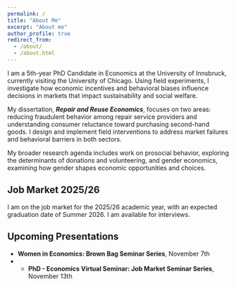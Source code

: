 ```yaml
---
permalink: /
title: "About Me"
excerpt: "About me"
author_profile: true
redirect_from: 
  - /about/
  - /about.html
---
```


I am a 5th-year PhD Candidate in Economics at the University of Innsbruck, currently visiting the University of Chicago. Using field experiments, I investigate how economic incentives and behavioral biases influence decisions in markets that impact sustainability and social welfare.

My dissertation, ***Repair and Reuse Economics***, focuses on two areas: reducing fraudulent behavior among repair service providers and understanding consumer reluctance toward purchasing second-hand goods. I design and implement field interventions to address market failures and behavioral barriers in both sectors.

My broader research agenda includes work on prosocial behavior, exploring the determinants of donations and volunteering, and gender economics, examining how gender shapes economic opportunities and choices.

## Job Market 2025/26

I am on the job market for the 2025/26 academic year, with an expected graduation date of Summer 2026. I am available for interviews.

<!-- **[Download my Job Market Paper](files/jmp.pdf)** -->

## Upcoming Presentations

* **Women in Economics: Brown Bag Seminar Series**, November 7th
* * **PhD - Economics Virtual Seminar: Job Market Seminar Series**, November 13th
